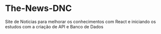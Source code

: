 # The-News-DNC
Site de Noticias para melhorar os conhecimentos com React e iniciando os estudos com a criação de API e Banco de Dados
